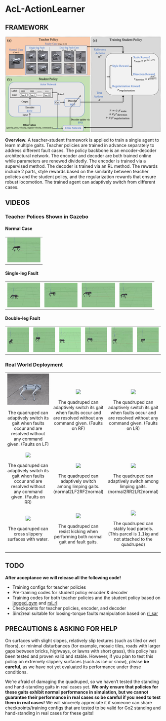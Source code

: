 # AcL-ActionLearner

## FRAMEWORK

![Overview](video&pics/framework.png)

**Overview.** A teacher-student framework is applied to train a single agent to learn multiple gaits. 
Teacher policies are trained in advance separately to address different fault cases. The policy backbone 
is an encoder-decoder architectural network. The encoder and decoder are both trained online while parameters 
are renewed dividedly. The encoder is trained via a supervised method. The decoder is trained via an RL method. 
The rewards include 2 parts, style rewards based on the similarity between teacher policies and the student policy, 
and the regularization rewards that ensure robust locomotion. The trained agent can adaptively switch from different cases.


## VIDEOS

### Teacher Polices Shown in Gazebo

#### Normal Case
<table width="100%">
    <tr>
        <td align="left" colspan="6">
            <img src="video&pics/re0.gif" height="80px">
        </td>
    </tr>
</table>

#### Single-leg Fault
<table width="100%">
    <tr>
        <td align="left"><img src="video&pics/re1.gif" height="80px"></td>
        <td align="left"><img src="video&pics/re2.gif" height="80px"></td>
        <td align="left"><img src="video&pics/re3.gif" height="80px"></td>
        <td align="left"><img src="video&pics/re4.gif" height="80px"></td>
    </tr>
</table>

#### Double-leg Fault
<table width="100%">
    <tr>
        <td align="left"><img src="video&pics/re5.gif" height="80px"></td>
        <td align="left"><img src="video&pics/re6.gif" height="80px"></td>
        <td align="left"><img src="video&pics/re7.gif" height="80px"></td>
        <td align="left"><img src="video&pics/re8.gif" height="80px"></td>
        <td align="left"><img src="video&pics/re9.gif" height="80px"></td>
        <td align="left"><img src="video&pics/re10.gif" height="80px"></td>
    </tr>
</table>


### Real World Deployment

<table align="center">
    <tr>
        <td align="center" width="33%">
            <img src="video&pics/LF.gif" width="100%" height="auto">
            <p>The quadruped can adaptively switch its gait when faults occur and are resolved without any command given. (Faults on LF)</p>
        </td>
        <td align="center" width="33%">
            <img src="video&pics/RF.gif" width="100%" height="auto">
            <p>The quadruped can adaptively switch its gait when faults occur and are resolved without any command given. (Faults on RF)</p>
        </td>
        <td align="center" width="33%">
            <img src="video&pics/LR.gif" width="100%" height="auto">
            <p>The quadruped can adaptively switch its gait when faults occur and are resolved without any command given. (Faults on LR)</p>
        </td>
    </tr>
    <tr>
        <td align="center" width="33%">
            <img src="video&pics/RR.gif" width="100%" height="auto">
            <p>The quadruped can adaptively switch its gait when faults occur and are resolved without any command given. (Faults on RR)</p>
        </td>
        <td align="center" width="33%">
            <img src="video&pics/LF2RF.gif" width="100%" height="auto">
            <p>The quadruped can adaptively switch among limping gaits. (normal2LF2RF2normal)</p>
        </td>
        <td align="center" width="33%">
            <img src="video&pics/RR2LR.gif" width="100%" height="auto">
            <p>The quadruped can adaptively switch among limping gaits. (normal2RR2LR2normal)</p>
        </td>
    </tr>
    <tr>
        <td align="center" width="33%">
            <img src="video&pics/water.gif" width="100%" height="auto">
            <p>The quadruped can cross slippery surfaces with water.</p>
        </td>
        <td align="center" width="33%">
            <img src="video&pics/kick_rain.gif" width="100%" height="auto">
            <p>The quadruped can resist kicking when performing both normal gait and fault gaits.</p>
        </td>
        <td align="center" width="33%">
            <img src="video&pics/LOADING.gif" width="100%" height="auto">
            <p>The quadruped can stably load parcels. (This parcel is 1.1kg and not attached to the quadruped)</p>
        </td>
    </tr>


</table>



## TODO

**After acceptance we will release all the following code!**

- Training configs for teacher policies
- Pre-training codes for student policy encoder & decoder
- Training codes for both teacher policies and the student policy based on [legged_gym](https://github.com/leggedrobotics/legged_gym) and [rsl_rl](https://github.com/leggedrobotics/rsl_rl)
- Checkpoints for teacher policies, encoder, and decoder
- Sim2real suitable for loosing-torque faults manipulation based on [rl_sar](https://github.com/fan-ziqi/rl_sar)

## PRECAUTIONS & ASKING FOR HELP

On surfaces with slight slopes, relatively slip textures (such as tiled or wet floors), or minimal disturbances (for example, mosaic tiles, roads with larger gaps between bricks, highways, or lawns with short grass), this policy has been tested and proven valid and stable. However, if you plan to test this policy on extremely slippery surfaces (such as ice or snow), please **be careful**, as we have not yet evaluated its performance under those conditions.

We’re afraid of damaging the quadruped, so we haven’t tested the standing and hand-standing gaits in real cases yet. **We only ensure that policies for these gaits exhibit normal performance in simulation, but we cannot guarantee their performance in real cases so be careful if you need to test them in real cases!**  We will sincerely appreciate it if someone can share checkpoints/training configs that are tested to be valid for Go2 standing and hand-standing in real cases for these gaits!


